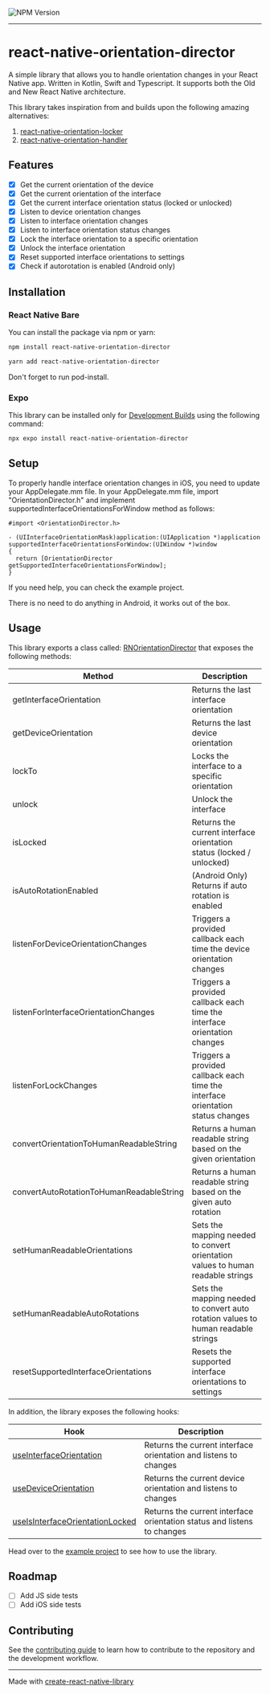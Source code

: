 ![NPM Version](https://img.shields.io/npm/v/react-native-orientation-director)

---

# react-native-orientation-director

A simple library that allows you to handle orientation changes in your React Native app.
Written in Kotlin, Swift and Typescript. It supports both the Old and New React Native architecture.

This library takes inspiration from and builds upon the following amazing alternatives:

1. [react-native-orientation-locker](https://github.com/wonday/react-native-orientation-locker)
2. [react-native-orientation-handler](https://github.com/KroosX4V/react-native-orientation-manager)

## Features

- [x] Get the current orientation of the device
- [x] Get the current orientation of the interface
- [x] Get the current interface orientation status (locked or unlocked)
- [x] Listen to device orientation changes
- [x] Listen to interface orientation changes
- [x] Listen to interface orientation status changes
- [x] Lock the interface orientation to a specific orientation
- [x] Unlock the interface orientation
- [x] Reset supported interface orientations to settings
- [x] Check if autorotation is enabled (Android only)

## Installation

### React Native Bare

You can install the package via npm or yarn:

```sh
npm install react-native-orientation-director
```

```sh
yarn add react-native-orientation-director
```

Don't forget to run pod-install.

### Expo

This library can be installed only for [Development Builds](https://docs.expo.dev/develop/development-builds/introduction/)
using the following command:

```sh
npx expo install react-native-orientation-director
```

## Setup

To properly handle interface orientation changes in iOS, you need to update your AppDelegate.mm file.
In your AppDelegate.mm file, import "OrientationDirector.h" and implement supportedInterfaceOrientationsForWindow method as follows:

```objc
#import <OrientationDirector.h>

- (UIInterfaceOrientationMask)application:(UIApplication *)application supportedInterfaceOrientationsForWindow:(UIWindow *)window
{
  return [OrientationDirector getSupportedInterfaceOrientationsForWindow];
}
```

If you need help, you can check the example project.

There is no need to do anything in Android, it works out of the box.

## Usage

This library exports a class called: [RNOrientationDirector](https://github.com/gladiuscode/react-native-orientation-director/blob/main/src/RNOrientationDirector.ts) that exposes the following methods:

| Method                                   | Description                                                                       |
| ---------------------------------------- | --------------------------------------------------------------------------------- |
| getInterfaceOrientation                  | Returns the last interface orientation                                            |
| getDeviceOrientation                     | Returns the last device orientation                                               |
| lockTo                                   | Locks the interface to a specific orientation                                     |
| unlock                                   | Unlock the interface                                                              |
| isLocked                                 | Returns the current interface orientation status (locked / unlocked)              |
| isAutoRotationEnabled                    | (Android Only) Returns if auto rotation is enabled                                |
| listenForDeviceOrientationChanges        | Triggers a provided callback each time the device orientation changes             |
| listenForInterfaceOrientationChanges     | Triggers a provided callback each time the interface orientation changes          |
| listenForLockChanges                     | Triggers a provided callback each time the interface orientation status changes   |
| convertOrientationToHumanReadableString  | Returns a human readable string based on the given orientation                    |
| convertAutoRotationToHumanReadableString | Returns a human readable string based on the given auto rotation                  |
| setHumanReadableOrientations             | Sets the mapping needed to convert orientation values to human readable strings   |
| setHumanReadableAutoRotations            | Sets the mapping needed to convert auto rotation values to human readable strings |
| resetSupportedInterfaceOrientations      | Resets the supported interface orientations to settings                           |

In addition, the library exposes the following hooks:

| Hook                                                                                                                                                            | Description                                                             |
| --------------------------------------------------------------------------------------------------------------------------------------------------------------- | ----------------------------------------------------------------------- |
| [useInterfaceOrientation](https://github.com/gladiuscode/react-native-orientation-director/blob/main/src/hooks/useInterfaceOrientation.hook.ts)                 | Returns the current interface orientation and listens to changes        |
| [useDeviceOrientation](https://github.com/gladiuscode/react-native-orientation-director/blob/main/src/hooks/useDeviceOrientation.hook.ts)                       | Returns the current device orientation and listens to changes           |
| [useIsInterfaceOrientationLocked](https://github.com/gladiuscode/react-native-orientation-director/blob/main/src/hooks/useIsInterfaceOrientationLocked.hook.ts) | Returns the current interface orientation status and listens to changes |

Head over to the [example project](example) to see how to use the library.

## Roadmap

- [ ] Add JS side tests
- [ ] Add iOS side tests

## Contributing

See the [contributing guide](CONTRIBUTING.md) to learn how to contribute to the repository and the development workflow.

---

Made with [create-react-native-library](https://github.com/callstack/react-native-builder-bob)
